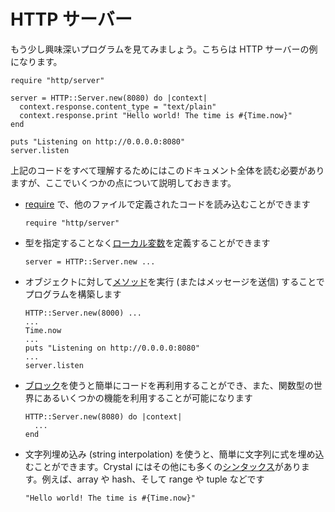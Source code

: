 # HTTP サーバー

もう少し興味深いプログラムを見てみましょう。こちらは HTTP サーバーの例になります。

```crystal
require "http/server"

server = HTTP::Server.new(8080) do |context|
  context.response.content_type = "text/plain"
  context.response.print "Hello world! The time is #{Time.now}"
end

puts "Listening on http://0.0.0.0:8080"
server.listen
```

上記のコードをすべて理解するためにはこのドキュメント全体を読む必要がありますが、ここでいくつかの点について説明しておきます。

* [require](../syntax_and_semantics/requiring_files.html) で、他のファイルで定義されたコードを読み込むことができます

    ```crystal
    require "http/server"
    ```
* 型を指定することなく[ローカル変数](../syntax_and_semantics/local_variables.html)を定義することができます

    ```crystal
    server = HTTP::Server.new ...
    ```

* オブジェクトに対して[メソッド](../syntax_and_semantics/classes_and_methods.html)を実行 (またはメッセージを送信) することでプログラムを構築します

    ```crystal
    HTTP::Server.new(8000) ...
    ...
    Time.now
    ...
    puts "Listening on http://0.0.0.0:8080"
    ...
    server.listen
    ```

* [ブロック](../syntax_and_semantics/blocks_and_procs.html)を使うと簡単にコードを再利用することができ、また、関数型の世界にあるいくつかの機能を利用することが可能になります

    ```crystal
    HTTP::Server.new(8080) do |context|
      ...
    end
    ```

* 文字列埋め込み (string interpolation) を使うと、簡単に文字列に式を埋め込むことができます。Crystal にはその他にも多くの[シンタックス](../syntax_and_semantics/literals.html)があります。例えば、array や hash、そして range や tuple などです

    ```crystal
    "Hello world! The time is #{Time.now}"
    ```


